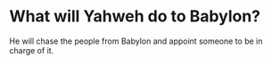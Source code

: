 # What will Yahweh do to Babylon?

He will chase the people from Babylon and appoint someone to be in charge of it.
